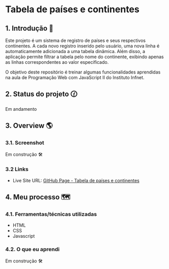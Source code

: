 # Tabela de países e continentes 

## 1. Introdução 📝

Este projeto é um sistema de registro de países e seus respectivos continentes. A cada novo registro inserido pelo usuário, uma nova linha é automaticamente adicionada a uma tabela dinâmica. Além disso, a aplicação permite filtrar a tabela pelo nome do continente, exibindo apenas as linhas correspondentes ao valor especificado.

O objetivo deste repositório é treinar algumas funcionalidades aprendidas na aula de Programação Web com JavaScript II do Instituto Infnet.
<br>

## 2. Status do projeto 🕜

Em andamento
<br>

## 3. Overview 🌎

### 3.1. Screenshot

Em construção 🛠️

### 3.2 Links

- Live Site URL: [GitHub Page - Tabela de países e continentes](https://rachelpizane.github.io/tabela_paises/)

## 4. Meu processo 🗺️

### 4.1. Ferramentas/técnicas utilizadas

 - HTML
 - CSS
 - Javascript

### 4.2. O que eu aprendi

Em construção 🛠️
